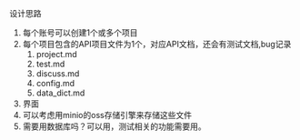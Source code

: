 设计思路

1. 每个账号可以创建1个或多个项目
2. 每个项目包含的API项目文件为1个，对应API文档，还会有测试文档,bug记录
	1. project.md
	2. test.md
	3. discuss.md
	4. config.md
	5. data_dict.md
3. 界面
4. 可以考虑用minio的oss存储引擎来存储这些文件
5. 需要用数据库吗？可以用，测试相关的功能需要用。

